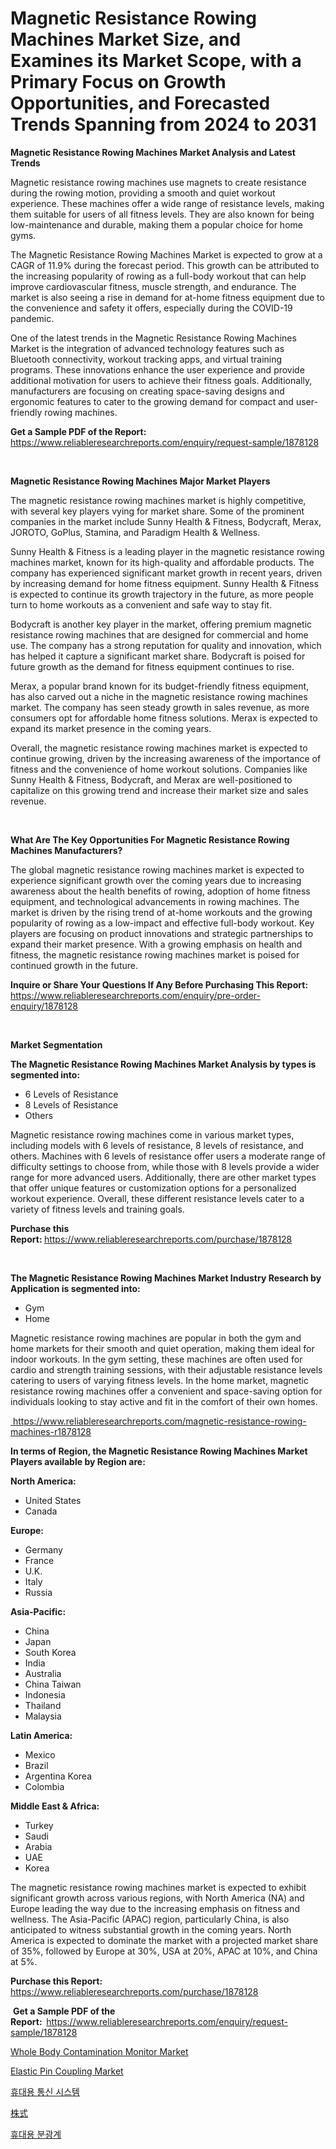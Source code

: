 <p><h1>Magnetic Resistance Rowing Machines Market Size, and Examines its Market Scope, with a Primary Focus on Growth Opportunities, and Forecasted Trends Spanning from 2024 to 2031</h1></p><p><strong>Magnetic Resistance Rowing Machines Market Analysis and Latest Trends</strong></p>
<p><p>Magnetic resistance rowing machines use magnets to create resistance during the rowing motion, providing a smooth and quiet workout experience. These machines offer a wide range of resistance levels, making them suitable for users of all fitness levels. They are also known for being low-maintenance and durable, making them a popular choice for home gyms.</p><p>The Magnetic Resistance Rowing Machines Market is expected to grow at a CAGR of 11.9% during the forecast period. This growth can be attributed to the increasing popularity of rowing as a full-body workout that can help improve cardiovascular fitness, muscle strength, and endurance. The market is also seeing a rise in demand for at-home fitness equipment due to the convenience and safety it offers, especially during the COVID-19 pandemic.</p><p>One of the latest trends in the Magnetic Resistance Rowing Machines Market is the integration of advanced technology features such as Bluetooth connectivity, workout tracking apps, and virtual training programs. These innovations enhance the user experience and provide additional motivation for users to achieve their fitness goals. Additionally, manufacturers are focusing on creating space-saving designs and ergonomic features to cater to the growing demand for compact and user-friendly rowing machines.</p></p>
<p><strong>Get a Sample PDF of the Report:&nbsp;</strong> <a href="https://www.reliableresearchreports.com/enquiry/request-sample/1878128">https://www.reliableresearchreports.com/enquiry/request-sample/1878128</a></p>
<p>&nbsp;</p>
<p><strong>Magnetic Resistance Rowing Machines Major Market Players</strong></p>
<p><p>The magnetic resistance rowing machines market is highly competitive, with several key players vying for market share. Some of the prominent companies in the market include Sunny Health & Fitness, Bodycraft, Merax, JOROTO, GoPlus, Stamina, and Paradigm Health & Wellness.</p><p>Sunny Health & Fitness is a leading player in the magnetic resistance rowing machines market, known for its high-quality and affordable products. The company has experienced significant market growth in recent years, driven by increasing demand for home fitness equipment. Sunny Health & Fitness is expected to continue its growth trajectory in the future, as more people turn to home workouts as a convenient and safe way to stay fit.</p><p>Bodycraft is another key player in the market, offering premium magnetic resistance rowing machines that are designed for commercial and home use. The company has a strong reputation for quality and innovation, which has helped it capture a significant market share. Bodycraft is poised for future growth as the demand for fitness equipment continues to rise.</p><p>Merax, a popular brand known for its budget-friendly fitness equipment, has also carved out a niche in the magnetic resistance rowing machines market. The company has seen steady growth in sales revenue, as more consumers opt for affordable home fitness solutions. Merax is expected to expand its market presence in the coming years.</p><p>Overall, the magnetic resistance rowing machines market is expected to continue growing, driven by the increasing awareness of the importance of fitness and the convenience of home workout solutions. Companies like Sunny Health & Fitness, Bodycraft, and Merax are well-positioned to capitalize on this growing trend and increase their market size and sales revenue.</p></p>
<p>&nbsp;</p>
<p><strong>What Are The Key Opportunities For Magnetic Resistance Rowing Machines Manufacturers?</strong></p>
<p><p>The global magnetic resistance rowing machines market is expected to experience significant growth over the coming years due to increasing awareness about the health benefits of rowing, adoption of home fitness equipment, and technological advancements in rowing machines. The market is driven by the rising trend of at-home workouts and the growing popularity of rowing as a low-impact and effective full-body workout. Key players are focusing on product innovations and strategic partnerships to expand their market presence. With a growing emphasis on health and fitness, the magnetic resistance rowing machines market is poised for continued growth in the future.</p></p>
<p><strong>Inquire or Share Your Questions If Any Before Purchasing This Report:</strong> <a href="https://www.reliableresearchreports.com/enquiry/pre-order-enquiry/1878128">https://www.reliableresearchreports.com/enquiry/pre-order-enquiry/1878128</a></p>
<p>&nbsp;</p>
<p><strong>Market Segmentation</strong></p>
<p><strong>The Magnetic Resistance Rowing Machines Market Analysis by types is segmented into:</strong></p>
<p><ul><li>6 Levels of Resistance</li><li>8 Levels of Resistance</li><li>Others</li></ul></p>
<p><p>Magnetic resistance rowing machines come in various market types, including models with 6 levels of resistance, 8 levels of resistance, and others. Machines with 6 levels of resistance offer users a moderate range of difficulty settings to choose from, while those with 8 levels provide a wider range for more advanced users. Additionally, there are other market types that offer unique features or customization options for a personalized workout experience. Overall, these different resistance levels cater to a variety of fitness levels and training goals.</p></p>
<p><strong>Purchase this Report:&nbsp;</strong><a href="https://www.reliableresearchreports.com/purchase/1878128">https://www.reliableresearchreports.com/purchase/1878128</a></p>
<p>&nbsp;</p>
<p><strong>The Magnetic Resistance Rowing Machines Market Industry Research by Application is segmented into:</strong></p>
<p><ul><li>Gym</li><li>Home</li></ul></p>
<p><p>Magnetic resistance rowing machines are popular in both the gym and home markets for their smooth and quiet operation, making them ideal for indoor workouts. In the gym setting, these machines are often used for cardio and strength training sessions, with their adjustable resistance levels catering to users of varying fitness levels. In the home market, magnetic resistance rowing machines offer a convenient and space-saving option for individuals looking to stay active and fit in the comfort of their own homes.</p></p>
<p><a href="https://www.reliableresearchreports.com/magnetic-resistance-rowing-machines-r1878128">&nbsp;https://www.reliableresearchreports.com/magnetic-resistance-rowing-machines-r1878128</a></p>
<p><strong>In terms of Region, the Magnetic Resistance Rowing Machines Market Players available by Region are:</strong></p>
<p>
    <p> <strong> North America: </strong>
        <ul>
            <li>United States</li>
            <li>Canada</li>
        </ul>
        </p> 
    <p> <strong> Europe: </strong>
        <ul>
            <li>Germany</li>
            <li>France</li>
            <li>U.K.</li>
            <li>Italy</li>
            <li>Russia</li>
        </ul>
        </p> 
    <p> <strong> Asia-Pacific: </strong>
        <ul>
            <li>China</li>
            <li>Japan</li>
            <li>South Korea</li>
            <li>India</li>
            <li>Australia</li>
            <li>China Taiwan</li>
            <li>Indonesia</li>
            <li>Thailand</li>
            <li>Malaysia</li>
        </ul>
        </p> 
    <p> <strong> Latin America: </strong>
        <ul>
            <li>Mexico</li>
            <li>Brazil</li>
            <li>Argentina Korea</li>
            <li>Colombia</li>
        </ul>
        </p> 
    <p> <strong> Middle East & Africa: </strong>
        <ul>
            <li>Turkey</li>
            <li>Saudi</li>
            <li>Arabia</li>
            <li>UAE</li>
            <li>Korea</li>
        </ul>
    </p>
    </p>
<p><p>The magnetic resistance rowing machines market is expected to exhibit significant growth across various regions, with North America (NA) and Europe leading the way due to the increasing emphasis on fitness and wellness. The Asia-Pacific (APAC) region, particularly China, is also anticipated to witness substantial growth in the coming years. North America is expected to dominate the market with a projected market share of 35%, followed by Europe at 30%, USA at 20%, APAC at 10%, and China at 5%.</p></p>
<p><strong>Purchase this Report: </strong><a href="https://www.reliableresearchreports.com/purchase/1878128">https://www.reliableresearchreports.com/purchase/1878128</a></p>
<p>&nbsp;<strong>Get a Sample PDF of the Report:&nbsp;&nbsp;</strong><a href="https://www.reliableresearchreports.com/enquiry/request-sample/1878128">https://www.reliableresearchreports.com/enquiry/request-sample/1878128</a></p>
<p><strong></strong></p>
<p><p><a href="https://github.com/wwwkeltoum/Market-Research-Report-List-3/blob/main/whole-body-contamination-monitor-market.md">Whole Body Contamination Monitor Market</a></p><p><a href="https://github.com/gamblestampleyjenny50m5sl6/Market-Research-Report-List-2/blob/main/elastic-pin-coupling-market.md">Elastic Pin Coupling Market</a></p><p><a href="https://github.com/sougarounis/Market-Research-Report-List-3/blob/main/388713634151.md">휴대용 통신 시스템</a></p><p><a href="https://github.com/EthanMorar2011/Market-Research-Report-List-1/blob/main/372784138080.md">株式</a></p><p><a href="https://github.com/Howaoole34545/Market-Research-Report-List-1/blob/main/270805834152.md">휴대용 분광계</a></p></p>